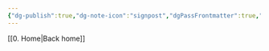 ```yaml
---
{"dg-publish":true,"dg-note-icon":"signpost","dgPassFrontmatter":true,"noteIcon":"signpost","permalink":"/10-tags/purpose/","created":"2025-10-13T20:17:15.482+01:00","updated":"2025-10-21T20:00:31.958+01:00"}
---
```


[[0. Home\|Back home]]